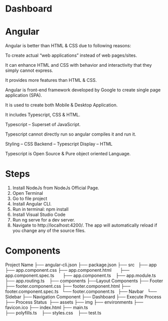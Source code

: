 # Dashboard

# Angular 

Angular is better than HTML & CSS due to following reasons:

To create actual “web applications” instead of web pages/sites.

It can enhance HTML and CSS with behavior and interactivity that they simply cannot express.

It provides more features than HTML & CSS.

Angular is front-end framework developed by Google to create single page application (SPA).

It is used to create both Mobile & Desktop Application.

It includes Typescript, CSS & HTML. 

Typescript – Superset of JavaScript.

Typescript cannot directly run so angular compiles it and run it.

Styling – CSS
Backend – Typescript
Display – HTML

Typescript is Open Source & Pure object oriented Language.

# Steps 

1. Install NodeJs from NodeJs Official Page.
2. Open Terminal
3. Go to file project
4. Install Angular CLI.
5. Run in terminal: npm install
6. Install Visual Studio Code
7. Run ng serve for a dev server. 
8. Navigate to http://localhost:4200/. 
    The app will automatically reload if you change any of the source files.

# Components 

Project Name
├── angular-cli.json 
├── package.json 
├── src   
           ├── app     
             ├── app.component.css
             ├── app.component.html       
             ├── app.component.spec.ts       
             ├── app.component.ts 
             ├── app.module.ts 
             ├── app.routing.ts
           ├── components 
                   ├──Layout Components
                         ├── Footer 
                                   ├── footer.component.css 
                                   ├── footer.component.html
                                   ├── footer.component.spec.ts 
                                   └── footer.component.ts
                         ├── Navbar 
                         └── Sidebar 
                   ├── Navigation Component
                         ├── Dashboard 
                         ├── Execute Process 
                         ├── Process Status
 ├── assets
          ├── img 
 ├── environments
 ├── favicon.ico 
 ├── index.html 
 ├── main.ts  
 ├── polyfills.ts    
 ├── styles.css    
 ├── test.ts   
 
 
 
